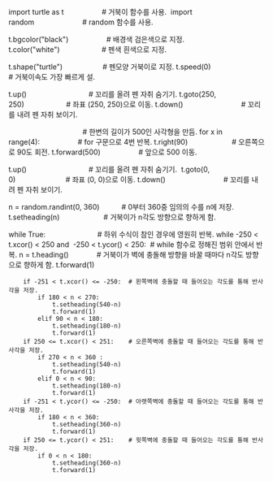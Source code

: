 import turtle as t                   # 거북이 함수를 사용.  
import random                        # random 함수를 사용.

t.bgcolor("black")                   # 배경색 검은색으로 지정.
t.color("white")                     # 펜색 흰색으로 지정.  

t.shape("turtle")                    # 펜모양 거북이로 지정.
t.speed(0)                           # 거북이속도 가장 빠르게 설.

t.up()                               # 꼬리를 올려 펜 자취 숨기기.
t.goto(250, 250)                     # 좌표 (250, 250)으로 이동.
t.down()                             # 꼬리를 내려 펜 자취 보이기.

                                     # 한변의 길이가 500인 사각형을 만듬.
for x in range(4):                   # for 구문으로 4번 반복.
    t.right(90)                      # 오른쪽으로 90도 회전.
    t.forward(500)                   # 앞으로 500 이동.
    
t.up()                               # 꼬리를 올려 펜 자취 숨기기. 
t.goto(0, 0)                         # 좌표 (0, 0)으로 이동.
t.down()                             # 꼬리를 내려 펜 자취 보이기.

n = random.randint(0, 360)           # 0부터 360중 임의의 수를 n에 저장.  
t.setheading(n)                      # 거북이가 n각도 방향으로 향하게 함.

while True:                          # 하위 수식이 참인 경우에 영원히 반복.
    while -250 < t.xcor() < 250 and  -250 < t.ycor() < 250:  # while 함수로 정해진 범위 안에서 반복.
        n = t.heading()              # 거북이가 벽에 충돌해 방향을 바꿀 때마다 n각도 방향으로 향하게 함.
        t.forward(1)  
        
        if -251 < t.xcor() <= -250:  # 왼쪽벽에 충돌할 때 들어오는 각도를 통해 반사각을 저장.
            if 180 < n < 270:
                t.setheading(540-n)
                t.forward(1)
            elif 90 < n < 180:
                t.setheading(180-n)
                t.forward(1)
        if 250 <= t.xcor() < 251:    # 오른쪽벽에 충돌할 때 들어오는 각도를 통해 반사각을 저장.
            if 270 < n < 360 :
                t.setheading(540-n)
                t.forward(1)
            elif 0 < n < 90:
                t.setheading(180-n)
                t.forward(1)
        if -251 < t.ycor() <= -250:  # 아랫쪽벽에 충돌할 때 들어오는 각도를 통해 반사각을 저장.
            if 180 < n < 360:
                t.setheading(360-n)
                t.forward(1)
        if 250 <= t.ycor() < 251:    # 윗쪽벽에 충돌할 때 들어오는 각도를 통해 반사각을 저장.
            if 0 < n < 180:
                t.setheading(360-n)
                t.forward(1)
